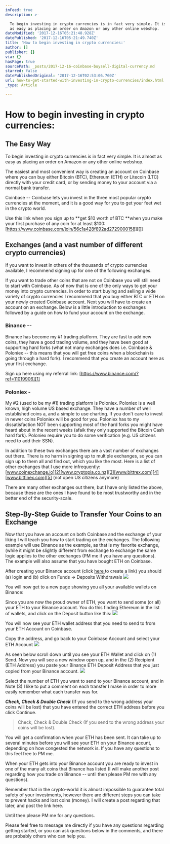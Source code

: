 ```yaml
---
inFeed: true
description: >-

  To begin investing in crypto currencies is in fact very simple. It is almost
  as easy as placing an order on Amazon or any other online webshop.
dateModified: '2017-12-16T05:21:48.928Z'
datePublished: '2017-12-16T05:21:49.740Z'
title: 'How to begin investing in crypto currencies:'
author: []
publisher: {}
via: {}
hasPage: true
sourcePath: _posts/2017-12-16-coinbase-buysell-digital-currency.md
starred: false
datePublishedOriginal: '2017-12-16T02:53:06.760Z'
url: how-to-get-started-with-investing-in-crypto-currencies/index.html
_type: Article

---
```

# How to begin investing in crypto currencies:

## The Easy Way

To begin investing in crypto currencies is in fact very simple. It is almost as easy as placing an order on Amazon or any other online webshop.

The easiest and most convenient way is creating an account on Coinbase where you can buy either Bitcoin (BTC), Ethereum (ETH) or Litecoin (LTC) directly with your credit card, or by sending money to your account via a normal bank transfer.

Coinbase -- 
Coinbase lets you invest in the three most popular crypto currencies at the moment, and it is a good way for you to get your feet wet in the crypto world. 

Use this link when you sign up to **get $10 worth of BTC **when you make your first purchase of any coin for at least $100: [https://www.coinbase.com/join/56c1a428f892ad2729000158][0]

## Exchanges (and a vast number of different crypto currencies)

If you want to invest in others of the thousands of crypto currencies available, I recommend signing up for one of the following exchanges.

If you want to trade other coins that are not on Coinbase you will still need to start with Coinbase. As of now that is one of the only ways to get your money into crypto currencies. In order to start buying and selling a wide variety of crypto currencies I recommend that you buy either BTC or ETH on your newly created Coinbase account. Next you will have to create an account on an exchange. Below is a little introduction to exchanges followed by a guide on how to fund your account on the exchange.

### Binance --

Binance has become my \#1 trading platform. They are fast to add new coins, they have a good trading volume, and they have been good at supporting hard forks (what not many exchanges does i.e. Coinbase & Poloniex -- this means that you will get free coins when a blockchain is going through a hard fork). I recommend that you create an account here as your first exchange. 

Sign up here using my referral link: [https://www.binance.com/?ref=11019906][1]

### Poloniex -

My \#2 (used to be my \#1) trading platform is Poloniex. Poloniex is a well known, high volume US based exchange. They have a number of well established coins a, and a simple to use charting. If you don't care to invest in newer coins Poloniex will be good for you. Poloniex has to my dissatisfaction NOT been supporting most of the hard forks you might have heard about in the recent weeks (afaik they only supported the Bitcoin Cash hard fork). Poloniex require you to do some verification (e.g. US citizens need to add their SSN).

In addition to these two exchanges there are a vast number of exchanges out there. There is no harm in signing up to multiple exchanges, so you can sign up to them all and find out, which you like the most. Here is a list of other exchanges that I use more infrequently:  
[www.coinexchange.io][2][www.cryptopia.co.nz][3][www.bittrex.com][4][www.bitfinex.com][5] (not open US citizens anymore)

There are many other exchanges out there, but I have only listed the above, because these are the ones I have found to be most trustworthy and in the better end of the security-scale. 

## Step-By-Step Guide to Transfer Your Coins to an Exchange

Now that you have an account on both Coinbase and the exchange of your liking I will teach you how to start trading on the exchanges. The following example will use Binance as the example, as that is my favorite exchange, (while it might be slightly different from exchange to exchange the same logic applies to the other exchanges (PM me if you have any questions). The example will also assume that you have bought ETH on Coinbase.

After creating your Binance account (click [here ][6]to create a link) you should (a) login and (b) click on Funds -\> Deposits Withdrawals
![](https://the-grid-user-content.s3-us-west-2.amazonaws.com/06a46808-84a8-42e4-accb-e331426149f7.png)

You will now get to a new page showing you all your available wallets on Binance:

Since you are now the proud owner of ETH, you want to send some (or all) your ETH to your Binance account. You do this finding Ethereum in the list of wallets, and click on the Deposit button like this:
![](https://the-grid-user-content.s3-us-west-2.amazonaws.com/bfa01029-72d9-4961-a43f-3dc9c33472b1.png)

You will now see your ETH wallet address that you need to send to from your ETH Account on Coinbase.

Copy the address, and go back to your Coinbase Account and select your ETH Account
![](https://the-grid-user-content.s3-us-west-2.amazonaws.com/9198abca-ff12-4a83-8487-a7304395358c.png)

As seen below scroll down until you see your ETH Wallet and click on (1) Send. Now you will see a new window open up, and in the (2) Recipient (ETH Address) you paste your Binance ETH Deposit Address that you just copied from your Binance account.
![](https://the-grid-user-content.s3-us-west-2.amazonaws.com/b14ba47a-aac8-4bfe-b1f6-0811f6b68a58.png)

Select the number of ETH you want to send to your Binance account, and in Note (3) I like to put a comment on each transfer I make in order to more easily remember what each transfer was for.

_**Check, Check & Double Check**_ (If you send to the wrong address your coins will be lost) that you have entered the correct ETH address before you click Continue.

> Check, Check & Double Check (If you send to the wrong address your coins will be lost). 

You will get a confirmation when your ETH has been sent. It can take up to several minutes before you will see your ETH on your Binance accunt, depending on how congested the network is. If you have any questions to this feel free to PM me. 

When your ETH gets into your Binance account you are ready to invest in one of the many alt coins that Binance has listed (I will make another post regarding how you trade on Binance -- until then please PM me with any questions). 

Remember that in the crypto-world it is almost impossible to guarantee total safety of your investments, however there are different steps you can take to prevent hacks and lost coins (money). I will create a post regarding that later, and post the link here. 

Until then please PM me for any questions.

Please feel free to message me directly if you have any questions regarding getting started, or you can ask questions below in the comments, and there are probably others who can help you.

[0]: https://www.coinbase.com/join/56c1a428f892ad2729000158
[1]: https://l.facebook.com/l.php?u=https%3A%2F%2Fwww.binance.com%2F%3Fref%3D11019906&h=ATNTiIlQbaYyvXhscSIozye66qkA7TNf4sJvncZYL_XtGlJfwbXNs-EWPqCeAkIeSuHg8wvGM9897Ch697H_Jh3AbVSqacCmkXgh7j2XxFabXWOBXNPCZ6qo_vM3ooUyHRh76jRckF3abmgb4udTmIMJMa2CxsNZH6H6wRZGEZEkkeqsPpT6M8OFBxKWrjzD9n-6q8ZDZZJU95hiyIiTRUPbYE5h-YBP22XSqMlp5IlDf_eQFbw0Ys89wvqTrgL73QOfuEaFFS7YCflYJzjpuhHaJwmoBHaIgeijgUtAmPK9
[2]: https://l.facebook.com/l.php?u=http%3A%2F%2Fwww.coinexchange.io%2F&h=ATPs-maxeayyOoknMYvdRQSLbHgrX1gCHmfXA9MbO1ZpAP29gx76tus95wFJn9MwR7YX6P8PNClHwPo0L5Ba1QeB9KtssgLQvSd5jM5KnKiy1PbfHa4CRT1QwzlehC-L1YMa6jr6Yp_doELnrwU8yL0u5z6nH_mMgiocNBKAfoE68-0a8PCj-Vw6cvW1amgPNzybBGK0QXxMEpL9v_Zv4bzrUk_DV7eWa16WT4RuR4D2NNRQ3NS7X0brqnkwFAwTpfDOe5JPY-t4vmoZxdo7We63hHsLZxA-STWFthE3ekhi
[3]: https://l.facebook.com/l.php?u=http%3A%2F%2Fwww.cryptopia.co.nz%2F&h=ATMTHw4v1Ks7qm3IktQ1Erf7T8RmE6w4mfpdfaNljzzTpaIgYwGXzAvN_dvWjYvbEoz2mElaBzIKx7uQEgE69q0GR1IjGmrXemG4tbIff8lGvpfo04zMgW5NZlYk1qXDiHABP8OnGokK0KnsR56HvZKb6ltwKXgnGAF6GXT3oLVlZ2xTfdI8b0YHIURrdyHL6M4iwQ2OMzVhM_8LiWXazqJOteodzBrfB26N3eSCYepGNeCepL7nY2RX7qHUC86l4qGf_qHXQuucGgZi69AO3TLCPGuh6FKMfoPWO0sdIcMd
[4]: https://l.facebook.com/l.php?u=http%3A%2F%2Fwww.bittrex.com%2F&h=ATPS5NglCoXk48EQUyeiY0YdDjvAI-PJulHVAb7XoEfwnmBFsi0j6rzmfmnwyOMnZeLIgy2h9Jttbu1ALss6zW_ui_vp1OAhmxZqpyjIpNyt-nzeAGFvw6hMyc_rWOm05ypoFAFtbn3JeVzCR0bcnfXzcwHdOh4jNGpGLqPAPzyUR4dNEzLjiRnzWIAqTZMsA021rBdBMW3DxGw2s07Edvoh-OF4hhfLEbJhdAdtti9hDsROIw6HrW5L9Je1ZWg5NgdwIViK2b0ksxFehim8jC_QCjRAtu0fiPc9D3-hqJhC
[5]: https://l.facebook.com/l.php?u=http%3A%2F%2Fwww.bitfinex.com%2F&h=ATNsh_hUYfLwXfrXsW490OGzooVCWMcdYuuiAg4l1Tzdwk_0SQyk4kVjJzuerc3eXIcEOzr46fvAh0-EaF0azVkh7unrLalR7e_p0xWbYZnqZ5AuRZBa0H468gL3IjOc5VxIeejwt2dN2Zs9dG0y9O-Fj9BOGD7KtBnS5B-dZAvbBqvQHKRmoOXyc-HYIrYTd0MjuSem69Yrn_IsP173H32DK587uL3s9OXSFATCJU6Q9NzJ0p8_62aBeCen3DKgf5wKpYxX36qa3pmEHZb8c4gTrNKut1QYdSkkdwk1hJSJ
[6]: https://www.binance.com/?ref=11019906 "Create Binance Account"
